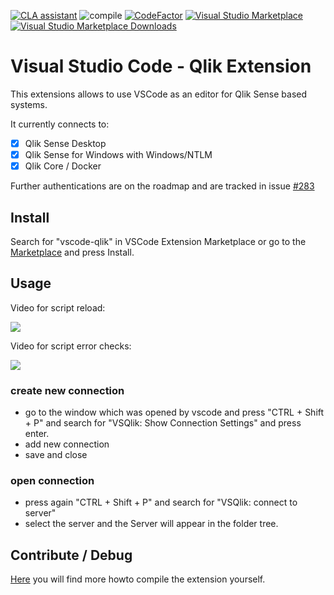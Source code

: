 [![CLA assistant](https://cla-assistant.io/readme/badge/q-masters/vsqlik)](https://cla-assistant.io/q-masters/vscode-qlik)
![compile](https://github.com/q-masters/vscode-qlik/workflows/compile/badge.svg)
[![CodeFactor](https://www.codefactor.io/repository/github/q-masters/vscode-qlik/badge)](https://www.codefactor.io/repository/github/q-masters/vscode-qlik)
[![Visual Studio Marketplace](https://vsmarketplacebadge.apphb.com/installs-short/q-masters.vscode-qlik.svg)](https://marketplace.visualstudio.com/items?itemName=q-masters.vscode-qlik)
[![Visual Studio Marketplace Downloads](https://vsmarketplacebadge.apphb.com/downloads-short/q-masters.vscode-qlik.svg)](https://vsmarketplacebadge.apphb.com/downloads-short/q-masters.vscode-qlik.svg)


# Visual Studio Code - Qlik Extension

This extensions allows to use VSCode as an editor for Qlik Sense based systems.

It currently connects to:

- [x] Qlik Sense Desktop
- [x] Qlik Sense for Windows with Windows/NTLM
- [x] Qlik Core / Docker

Further authentications are on the roadmap and are tracked in issue [#283](/../../issues/283)

## Install

Search for "vscode-qlik" in VSCode Extension Marketplace or go to
the [Marketplace](https://marketplace.visualstudio.com/items?itemName=q-masters.vscode-qlik) and press Install.

## Usage

Video for script reload:

![](docs/media/vsqlik-overview.gif)

Video for script error checks:

![](docs/media/vsqlik-scripterrors.gif)

### create new connection

- go to the window which was opened by vscode and press "CTRL + Shift + P" and search for "VSQlik: Show Connection Settings" and press enter.
- add new connection 
- save and close

### open connection

- press again "CTRL + Shift + P" and search for "VSQlik: connect to server"
- select the server and the Server will appear in the folder tree.

## Contribute / Debug

[Here](docs/contribute.md) you will find more howto compile the extension yourself.
